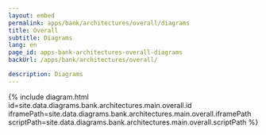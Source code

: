 ```yaml
---
layout: embed
permalink: apps/bank/architectures/overall/diagrams
title: Overall
subtitle: Diagrams
lang: en
page_id: apps-bank-architectures-overall-diagrams
backUrl: /apps/bank/architectures/overall/

description: Diagrams
---
```

{% include diagram.html id=site.data.diagrams.bank.architectures.main.overall.id iframePath=site.data.diagrams.bank.architectures.main.overall.iframePath scriptPath=site.data.diagrams.bank.architectures.main.overall.scriptPath %}